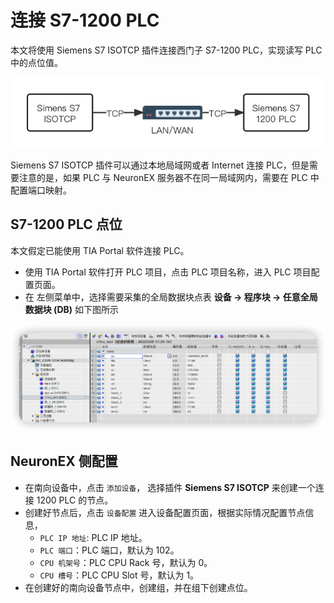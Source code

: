# 连接 S7-1200 PLC

本文将使用 Siemens S7 ISOTCP 插件连接西门子 S7-1200 PLC，实现读写 PLC 中的点位值。

![connect-s71200](./assets/c1200.jpg)

Siemens S7 ISOTCP 插件可以通过本地局域网或者 Internet 连接 PLC，但是需要注意的是，如果 PLC 与 NeuronEX 服务器不在同一局域网内，需要在 PLC 中配置端口映射。

## S7-1200 PLC 点位

本文假定已能使用 TIA Portal 软件连接 PLC。

* 使用 TIA Portal 软件打开 PLC 项目，点击 PLC 项目名称，进入 PLC 项目配置页面。
* 在 左侧菜单中，选择需要采集的全局数据块点表 **设备 -> 程序块 -> 任意全局数据块 (DB)** 如下图所示

![s71200-tag](./assets/s71200_tag.png)

## NeuronEX 侧配置

* 在南向设备中，点击 `添加设备`， 选择插件 **Siemens S7 ISOTCP** 来创建一个连接 1200 PLC 的节点。
* 创建好节点后，点击 `设备配置` 进入设备配置页面，根据实际情况配置节点信息，
  * `PLC IP 地址`: PLC IP 地址。
  * `PLC 端口`：PLC 端口，默认为 102。
  * `CPU 机架号`：PLC CPU Rack 号，默认为 0。
  * `CPU 槽号`：PLC CPU Slot 号，默认为 1。
* 在创建好的南向设备节点中，创建组，并在组下创建点位。
